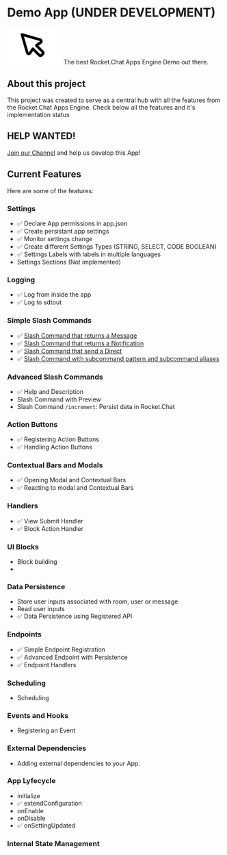 # Demo App (UNDER DEVELOPMENT)
<img src="icon.png" width="128"/>
The best Rocket.Chat Apps Engine Demo out there.

## About this project
This project was created to serve as a central hub with all the features from the Rocket.Chat Apps Engine. Check below all the features and it's implementation status

## HELP WANTED!
[Join our Channel](https://open.rocket.chat/channel/Demo-App) and help us develop this App!


## Current Features
Here are some of the features:

### Settings
  - ✅ Declare App permissions in app.json
  - ✅ Create persistant app settings
  - ✅ Monitor settings change
  - ✅ Create different Settings Types (STRING, SELECT, CODE BOOLEAN)
  - ✅ Settings Labels with labels in multiple languages
  - Settings Sections (Not implemented)

### Logging
  - ✅ Log from inside the app
  - ✅ Log to sdtout

### Simple Slash Commands
  - ✅ [Slash Command that returns a Message](https://github.com/RocketChat/Rocket.Chat.Demo.App/wiki/Example-Slash-Command#message-example)
  - ✅ [Slash Command that returns a Notification](https://github.com/RocketChat/Rocket.Chat.Demo.App/wiki/Example-Slash-Command#notification-example)
  - ✅ [Slash Command that send a Direct](https://github.com/RocketChat/Rocket.Chat.Demo.App/wiki/Example-Slash-Command#direct-example) 
  - ✅ [Slash Command with subcommand pattern and subcommand aliases](https://github.com/RocketChat/Rocket.Chat.Demo.App/wiki/Example-Slash-Command#some-good-practices) 

### Advanced Slash Commands
  - ✅ Help and Description
  - Slash Command with Preview
  - Slash Command `/increment`: Persist data in Rocket.Chat
  
### Action Buttons
  - ✅ Registering Action Buttons
  - ✅ Handling Action Buttons

### Contextual Bars and Modals
- ✅ Opening Modal and Contextual Bars
- ✅ Reacting to modal and Contextual Bars

### Handlers
- ✅ View Submit Handler
- ✅ Block Action Handler

### UI Blocks
  - Block building
  - 
### Data Persistence
- Store user inputs associated with room, user or message
- Read user inputs
- ✅ Data Persistence using Registered API

### Endpoints
- ✅ Simple Endpoint Registration
- ✅ Advanced Endpoint with Persistence
- ✅ Endpoint Handlers

### Scheduling
- Scheduling

### Events and Hooks
- Registering an Event

### External Dependencies
- Adding external dependencies to your App.

### App Lyfecycle
- initialize
- ✅ extendConfiguration
- onEnable
- onDisable
- ✅ onSettingUpdated

### Internal State Management
